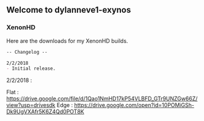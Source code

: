 ## Welcome to dylanneve1-exynos

### XenonHD

Here are the downloads for my XenonHD builds.

```markdown
-- Changelog --

2/2/2018
- Initial release.
```

2/2/2018 :

Flat : https://drive.google.com/file/d/1Qao1NmHD17kP54VLBFD_GTr9UNZGw66Z/view?usp=drivesdk
Edge : https://drive.google.com/open?id=10POMiGSh-Dk9UgVXAfr5K6Z4Qd0POT8K

